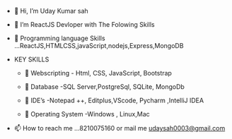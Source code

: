 - 👋 Hi, I’m Uday Kumar sah 
- 👀 I’m ReactJS Devloper with The Folowing Skills
- 🌱 Programming language Skills  ...ReactJS,HTMLCSS,javaScript,nodejs,Express,MongoDB
- KEY SKILLS
   - 💞️   Webscripting
              - Html, CSS, JavaScript, Bootstrap
   - 💞️   Database
              -SQL Server,PostgreSql, SQLite, MongoDb
   - 💞️   IDE’s
             -Notepad ++, Editplus,VScode, Pycharm ,IntelliJ IDEA

   - 💞️   Operating System
             -Windows , Linux,Mac

- 📫 How to reach me ...8210075160 or mail me udaysah0003@gmail.com

